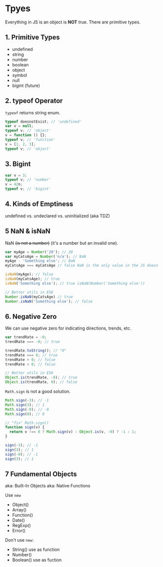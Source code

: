 # Tpyes

Everything in JS is an object is **NOT** true. There are primitive types.

## 1. Primitive Types
- undefined
- string
- number
- boolean
- object
- symbol
- null
- bigint (future)

## 2. typeof Operator

`typeof` returns string enum.

```javascript
typeof doesnotExist; // 'undefined'
var v = null;
typeof v; // 'object'
v = function () {};
typeof v; // 'function'
v = [1, 2, 3];
typeof v; // 'object'
```

## 3. Bigint

```javascript
var v = 3;
typeof v; // 'number'
v = 42n;
typeof v; // 'bigint'
```

## 4. Kinds of Emptiness

undefined vs. undeclared vs. uninitialized (aka TDZ)

## 5 NaN & isNaN

NaN ~~(is not a number)~~ (it's a number but an invalid one).

```javascript
var myAge = Number('20'); // 20
var myCatsAge = Number('n/a'); // NaN
myAge - 'Something else'; // NaN
myCatsAge === myCatsAge // false NaN is the only value in the JS doesn't equal to itself

isNaN(myAge); // false
isNaN(myCatsAge); // true
isNaN('Something else'); // true isNaN(Number('Something else'))

// Better utils in ES6
Number.isNaN(myCatsAge) // true
Number.isNaN('Something else'); // false
```
## 6. Negative Zero

We can use negative zero for indicating directions, trends, etc.

```javascript
var trendRate = -0;
trendRate === -0; // true

trendRate.toString(); // "0"
trendRate === 0; // true
trendRate > 0; // false
trendRate < 0; // false

// Better utils in ES6
Object.is(trendRate, -0); // true
Object.is(trendRate, 0); // false
```
`Math.sign` is not a good solution.

```javascript
Math.sign(-3); // -1
Math.sign(3); // 1
Math.sign(-0); // -0
Math.sign(0); // 0

// "fix" Math.sign()
function sign(v) {
  return v !== 0 ? Math.sign(v) : Object.is(v, -0) ? -1 : 1;
}

sign(-3); // -1
sign(3); // 1
sign(-0); // -1
sign(3); // 1
```

## 7 Fundamental Objects

aka: Built-In Objects
aka: Native Functions

Use `new`
- Object()
- Array()
- Function()
- Date()
- RegExp()
- Error()

Don't use `new`:
- String() use as function
- Number()
- Boolean() use as fuction
